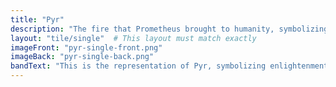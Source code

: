 ```yaml
---
title: "Pyr"
description: "The fire that Prometheus brought to humanity, symbolizing enlightenment and defiance."
layout: "tile/single"  # This layout must match exactly
imageFront: "pyr-single-front.png"
imageBack: "pyr-single-back.png"
bandText: "This is the representation of Pyr, symbolizing enlightenment and progress."
---
```


